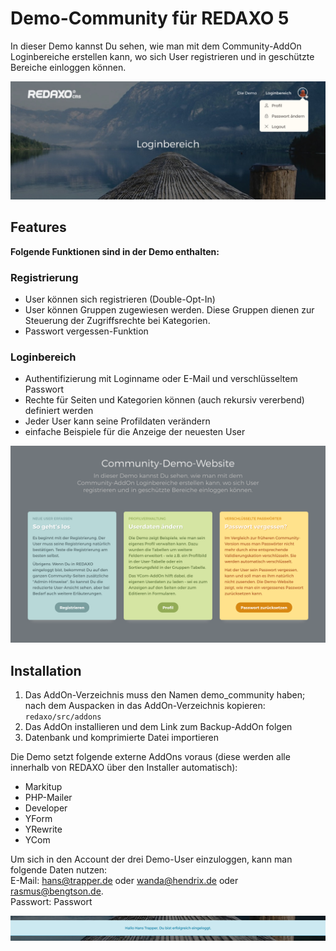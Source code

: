 Demo-Community für REDAXO 5
===========================

In dieser Demo kannst Du sehen, wie man mit dem Community-AddOn Loginbereiche erstellen kann, wo sich User registrieren und in geschützte Bereiche einloggen können.

![Screenshot](https://raw.githubusercontent.com/FriendsOfREDAXO/demo_community/assets/demo_community_01.jpg)

Features
--------

**Folgende Funktionen sind in der Demo enthalten:**

### Registrierung

- User können sich registrieren (Double-Opt-In)
- User können Gruppen zugewiesen werden. Diese Gruppen dienen zur Steuerung der Zugriffsrechte bei Kategorien.
- Passwort vergessen-Funktion

### Loginbereich

- Authentifizierung mit Loginname oder E-Mail und verschlüsseltem Passwort
- Rechte für Seiten und Kategorien können (auch rekursiv vererbend) definiert werden
- Jeder User kann seine Profildaten verändern
- einfache Beispiele für die Anzeige der neuesten User


![Screenshot](https://raw.githubusercontent.com/FriendsOfREDAXO/demo_community/assets/demo_community_03.png)


Installation
------------

1. Das AddOn-Verzeichnis muss den Namen demo_community haben; nach dem Auspacken in das AddOn-Verzeichnis kopieren: `redaxo/src/addons`
2. Das AddOn installieren und dem Link zum Backup-AddOn folgen
3. Datenbank und komprimierte Datei importieren

Die Demo setzt folgende externe AddOns voraus (diese werden alle innerhalb von REDAXO über den Installer automatisch):

- Markitup
- PHP-Mailer
- Developer
- YForm
- YRewrite
- YCom

Um sich in den Account der drei Demo-User einzuloggen, kann man folgende Daten nutzen:   
E-Mail: 	hans@trapper.de oder wanda@hendrix.de oder rasmus@bengtson.de.   
Passwort: Passwort


![Screenshot](https://raw.githubusercontent.com/FriendsOfREDAXO/demo_community/assets/demo_community_02.jpg)


